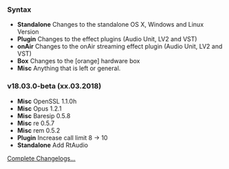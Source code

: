 ### Syntax

- **Standalone** Changes to the standalone OS X, Windows and Linux Version
- **Plugin** Changes to the effect plugins (Audio Unit, LV2 and VST)
- **onAir** Changes to the onAir streaming effect plugin (Audio Unit, LV2 and VST)
- **Box** Changes to the [orange] hardware box
- **Misc** Anything that is left or general.


### v18.03.0-beta (xx.03.2018)

- **Misc** OpenSSL 1.1.0h
- **Misc** Opus 1.2.1
- **Misc** Baresip 0.5.8
- **Misc** re 0.5.7
- **Misc** rem 0.5.2
- **Plugin** Increase call limit 8 -> 10
- **Standalone** Add RtAudio 


[Complete Changelogs...](https://github.com/Studio-Link-v2/backend/blob/v18.02.x/CHANGELOG-ARCHIVE.md)
